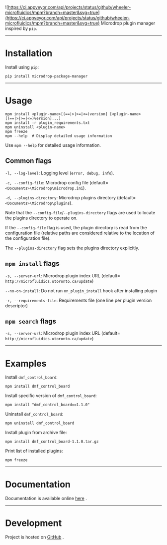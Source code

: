 ![https://ci.appveyor.com/api/projects/status/github/wheeler-microfluidics/mpm?branch=master&svg=true](https://ci.appveyor.com/api/projects/status/github/wheeler-microfluidics/mpm?branch=master&svg=true)
Microdrop plugin manager inspired by ``pip``.

------------------------------------------------------------------------

Installation
============

Install using `pip`:

    pip install microdrop-package-manager

------------------------------------------------------------------------

Usage
=====

    mpm install <plugin-name>[(==|>|>=|<=)version] [<plugin-name>[(==|>|>=|<=)version]...]
    mpm install -r plugin_requirements.txt
    mpm uninstall <plugin-name>
    mpm freeze
    mpm --help  # Display detailed usage information

Use `mpm --help` for detailed usage information.

Common flags
------------

`-l, --log-level`: Logging level (`error, debug, info`).

`-c, --config-file`: Microdrop config file (default= `<Documents>\Microdrop\microdrop.ini`).

`-d, --plugins-directory`: Microdrop plugins directory (default= `<Documents>\Microdrop\plugins`).

Note that the `--config-file`/`--plugins-directory` flags are used to locate the plugins directory to operate on.

If the `--config-file` flag is used, the plugin directory is read from the configuration file (relative paths are considered relative to the location of the configuration file).

The `--plugins-directory` flag sets the plugins directory explicitly.

`mpm install` flags
-------------------

`-s, --server-url`: Microdrop plugin index URL (default= `http://microfluidics.utoronto.ca/update`)

`--no-on-install`: Do not run `on_plugin_install` hook after installing plugin

`-r, --requirements-file`: Requirements file (one line per plugin version descriptor)

`mpm search` flags
------------------

`-s, --server-url`: Microdrop plugin index URL (default= `http://microfluidics.utoronto.ca/update`)

------------------------------------------------------------------------

Examples
========

Install `dmf_control_board`:

    mpm install dmf_control_board

Install specific version of `dmf_control_board`:

    mpm install "dmf_control_board==1.1.0"

Uninstall `dmf_control_board`:

    mpm uninstall dmf_control_board

Install plugin from archive file:

    mpm install dmf_control_board-1.1.0.tar.gz

Print list of installed plugins:

    mpm freeze

------------------------------------------------------------------------

Documentation
=============

Documentation is available online [here][1] .

------------------------------------------------------------------------

Development
===========

Project is hosted on [GitHub][2] .


[1]: http://microdrop-plugin-manager.readthedocs.io
[2]: https://github.com/wheeler-microfluidics/mpm
